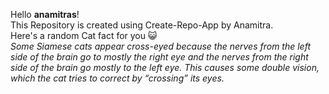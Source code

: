 Hello **anamitras**!<br/> This Repository is created using Create-Repo-App by Anamitra. <br/> Here's a random Cat fact for you :smiley_cat: <br/>*Some Siamese cats appear cross-eyed because the nerves from the left side of the brain go to mostly the right eye and the nerves from the right side of the brain go mostly to the left eye. This causes some double vision, which the cat tries to correct by “crossing” its eyes.*